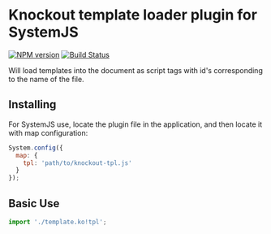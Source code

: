 # Knockout template loader plugin for SystemJS

[![NPM version](https://badge.fury.io/js/systemjs-plugin-ko-tpl.svg)](http://badge.fury.io/js/systemjs-plugin-ko-tpl)
[![Build Status](https://travis-ci.org/One-com/systemjs-plugin-ko-tpl.svg?branch=feature%2Ftravis)](https://travis-ci.org/One-com/systemjs-plugin-ko-tpl)

Will load templates into the document as script tags with id's corresponding to the
name of the file.

## Installing

For SystemJS use, locate the plugin file in the application, and then locate it with map configuration:

```javascript
System.config({
  map: {
    tpl: 'path/to/knockout-tpl.js'
  }
});
```

## Basic Use

```javascript
import './template.ko!tpl';
```
